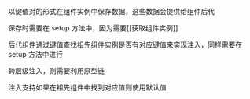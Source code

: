 以键值对的形式在组件实例中保存数据，这些数据会提供给组件后代

保存时需要在 setup 方法中，因为需要[[获取组件实例]]

后代组件通过键值查找祖先组件实例是否有对应键值来实现注入，同样需要在 setup 方法中进行

跨层级注入，则需要利用原型链

注入支持如果在祖先组件中找到对应值则使用默认值